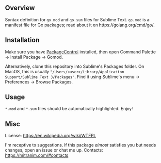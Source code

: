 ## Overview

Syntax definition for `go.mod` and `go.sum` files for Sublime Text. `go.mod` is a manifest file for Go packages; read about it on https://golang.org/cmd/go/.

## Installation

Make sure you have [PackageControl](https://packagecontrol.io) installed, then open Command Palette → Install Package → Gomod.

Alternatively, clone this repository into Sublime's Packages folder. On MacOS, this is usually `"/Users/<user>/Library/Application Support/Sublime Text 3/Packages"`. Find it using Sublime's menu → Preferences → Browse Packages.

## Usage

`*.mod` and `*.sum` files should be automatically highlighted. Enjoy!

## Misc

License: https://en.wikipedia.org/wiki/WTFPL

I'm receptive to suggestions. If this package _almost_ satisfies you but needs changes, open an issue or chat me up. Contacts: https://mitranim.com/#contacts
